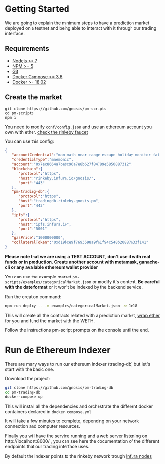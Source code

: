 # Getting Started

We are going to explain the minimum steps to have a prediction market deployed on a testnet and being able to interact with it through our trading interface.

## Requirements
* [Nodejs >= 7](https://nodejs.org/en/)
* [NPM >= 5](https://nodejs.org/en/)
* [Git](https://git-scm.com/downloads)
* [Docker Compose >= 3.6](https://docs.docker.com/compose/install/)
* [Docker >= 18.02](https://docs.docker.com/install/)

## Create the market
```
git clone https://github.com/gnosis/pm-scripts
cd pm-scripts
npm i
````
You need to modify `conf/config.json` and use an ethereum account you own with ether. [check the rinkeby faucet](https://faucet.rinkeby.io/)

You can use this config:
```json
{  
   "accountCredential":"man math near range escape holiday monitor fat general legend garden resist",
   "credentialType":"mnemonic",
   "account":"0x7ec8664a7be9c96a7e8b627f84789e5850887312",
   "blockchain":{  
      "protocol":"https",
      "host":"rinkeby.infura.io/gnosis/",
      "port":"443"
   },
   "pm-trading-db":{  
      "protocol":"https",
      "host":"tradingdb.rinkeby.gnosis.pm",
      "port":"443"
   },
   "ipfs":{  
      "protocol":"https",
      "host":"ipfs.infura.io",
      "port":"5001"
   },
   "gasPrice":"1000000000",
   "collateralToken":"0xd19bce9f7693598a9fa1f94c548b20887a33f141"
}
```
**Please note that we are using a TEST ACCOUNT, don't use it with real funds or in production. Create another account with metamask, ganache-cli or any available ethereum wallet provider**

You can use the example market `pm-scripts/examples/categoricalMarket.json` or modify it's content. **Be careful with the date format** or it won't be indexed by the backend service.

Run the creation command:
```sh
npm run deploy -- -m examples/categoricalMarket.json -w 1e18
```

This will create all the contracts related with a prediction market, [wrap ether](https://weth.io/) for you and fund the market with the WETH.

Follow the instructions pm-script prompts on the console until the end.

# Run de Ethereum Indexer
There are many ways to run our ethereum indexer (trading-db) but let's start with the basic one.

Download the project:
```sh
git clone https://github.com/gnosis/pm-trading-db
cd pm-trading-db
docker-compose up
```
This will install all the dependencies and orchestrate the different docker containers declared in `docker-compose.yml`

It will take a few minutes to complete, depending on your network connection and computer resources.

Finally you will have the service running and a web server listening on http://localhost:8000/ , you can see here the documentation of the different endpoints that our trading interface uses.

By default the indexer points to the rinkeby network trough [Infura nodes](https://infura.io/)
